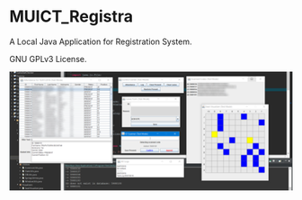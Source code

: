 # MUICT_Registra

A Local Java Application for Registration System.

GNU GPLv3 License.

![MUICT_Registra](https://github.com/PoomSmart/MUICT_Registra/blob/master/MUICT_Registra.png)

